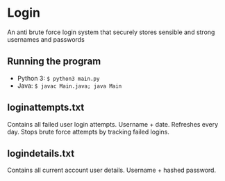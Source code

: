 # Login
An anti brute force login system that securely stores sensible and strong usernames and passwords

## Running the program
* Python 3: `$ python3 main.py`
* Java: `$ javac Main.java; java Main`

## loginattempts.txt
Contains all failed user login attempts. Username + date. Refreshes every day. Stops brute force attempts by tracking failed logins.

## logindetails.txt
Contains all current account user details. Username + hashed password.

